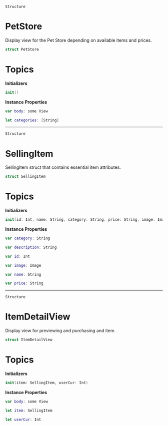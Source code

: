 `Structure`

PetStore
=============================
Display view for the Pet Store depending on available items and prices.

```swift
struct PetStore
```

Topics
==========
**Initializers**
```swift
init()
```

**Instance Properties**

```swift
var body: some View

let categories: [String]
```

---
`Structure`

SellingItem
=============================
SellingItem struct that contains essential item attributes.

```swift
struct SellingItem
```

Topics
=============================
**Initializers**

```swift
init(id: Int, name: String, category: String, price: String, image: Image, description: String)
```

**Instance Properties**

```swift
var category: String

var description: String

var id: Int

var image: Image

var name: String

var price: String
```

---
`Structure`

ItemDetailView
=============================
Display view for previewing and purchasing and item.

```swift
struct ItemDetailView
```

Topics
=============================
**Initializers**

```swift
init(item: SellingItem, userCur: Int)
```

**Instance Properties**

```swift
var body: some View

let item: SellingItem

let userCur: Int
```
